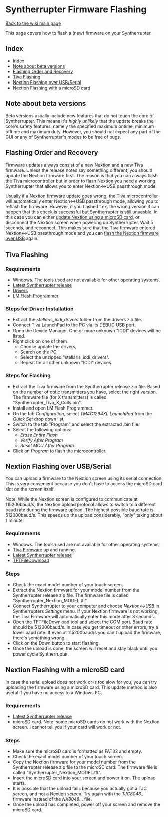 # Syntherrupter Firmware Flashing

[Back to the wiki main page](README.md#readme)

This page covers how to flash a (new) firmware on your Syntherrupter.

## Index
* [Index](#index)
* [Note about beta versions](#note-about-beta-versions)
* [Flashing Order and Recovery](#flashing-order-and-recovery)
* [Tiva Flashing](#tiva-flashing)
* [Nextion Flashing over USB/Serial](#nextion-flashing-over-usbserial)
* [Nextion Flashing with a microSD card](#nextion-flashing-with-a-microsd-card)

## Note about beta versions
Beta versions usually include new features that do not touch the core of Syntherrupter. This means it's *highly unlikely* that the update breaks the core's safety features, namely the specified maximum ontime, minimum offtime and maximum duty. However, you should not expect any part of the GUI or any of Syntherrupter's modes to be free of bugs. 

## Flashing Order and Recovery
Firmware updates always consist of a new Nextion and a new Tiva firmware. Unless the release notes say something different, you should update the Nextion firmware first. The reason is that you can always flash the Tiva microcontroller but in order to flash Nextion you need a working Syntherrupter that allows you to enter Nextion<->USB passthrough mode.

Usually if a Nextion firmware update goes wrong, the Tiva microcontroller will automatically enter Nextion<->USB passthrough mode, allowing you to reflash the firmware. However, if you flashed f.ex. the wrong version it can happen that this check is successful but Syntherrupter is still unuasble. In this case you can either [update Nextion using a microSD card](#nextion-flashing-with-a-microsd-card), or disconnect the Nextion screen when powering up Syntherrupter. Wait 5 seconds, and reconnect. This makes sure that the Tiva firmware entered Nextion<->USB passthrough mode and you can [flash the Nextion firmware over USB](#nextion-flashing-over-usbserial) again. 

## Tiva Flashing

### Requirements
* Windows. The tools used are not available for other operating systems.
* [Latest Syntherrupter release](https://github.com/MMMZZZZ/Syntherrupter/releases/)
* [Drivers](/Utilities%20and%20Drivers/Tiva%20USB%20Drivers%20(Stellaris%20ICDI%20Drivers).zip?raw=true)
* [LM Flash Programmer](/Utilities%20and%20Drivers/LMFlashProgrammer_1613.msi?raw=true)

### Steps for Driver Installation
* Extract the *stellaris_icdi_drivers* folder from the drivers zip file.
* Connect Tiva LaunchPad to the PC via its DEBUG USB port. 
* Open the Device Manager. One or more unknown "ICDI" devices will be listed. 
* Right click on one of them
	* Choose update the drivers,
	* Search on the PC, 
	* Select the unzipped "stellaris_icdi_drivers". 
	* Repeat for all other unknown "ICDI" devices.

### Steps for Flashing
* Extract the Tiva firmware from the Syntherrupter release zip file. Based on the number of optic transmitters you have, select the right version. The firmware file (for X transmitters) is called "Syntherrupter_Tiva_X_Coils.bin".
* Install and open LM Flash Programmer. 
* On the tab *Configuration*, select *TM4C1294XL LaunchPad* from the *Quick Set* drop down list. 
* Switch to the tab "Program" and select the extracted .bin file.
* Select the following options: 
	* *Erase Entire Flash*
	* *Verify After Program*
	* *Reset MCU After Program*
* Click on *Program* to flash the microcontroller.

## Nextion Flashing over USB/Serial
You can upload a firmware to the Nextion screen using its serial connection. This is very convenient because you don't have to access the microSD card slot on the screen itself. 

Note: While the Nextion screen is configured to communicate at 115200baud/s, the Nextion upload protocol allows to switch to a different baud rate during the firmware upload. The highest possible baud rate is 512000baud/s. This speeds up the upload considerably, "only" taking about 1 minute.

### Requirements
* Windows. The tools used are not available for other operating systems.
* [Tiva Firmware](#tiva-flashing) up and running. 
* [Latest Syntherrupter release](https://github.com/MMMZZZZ/Syntherrupter/releases/)
* [TFTFileDownload](/Utilities%20and%20Drivers/TFTFileDownload.exe?raw=true)

### Steps
* Check the exact model number of your touch screen. 
* Extract the Nextion firmware for your model number from the Syntherrupter release zip file. The firmware file is called "Syntherrupter_Nextion_MODEL.tft". 
* Connect Syntherrupter to your computer and choose *Nextion<->USB* in Syntherrupters *Settings* menu. If your Nextion firmware is not working, the Tiva Firmware will automatically enter this mode after 3 seconds. 
* Open the TFTFileDownload tool and select the COM port. Baud rate should be 512000baud/s. In case you get timeout or other errors, try a lower baud rate. If even at 115200baud/s you can't upload the firmware, there's something wrong.
* Click on the *Down* button to start flashing. 
* Once the upload is done, the screen will reset and stay black until you power cycle Syntherrupter. 

## Nextion Flashing with a microSD card
In case the serial upload does not work or is too slow for you, you can try uploading the firmware using a microSD card. This update method is also useful if you have no access to a Windows PC. 

### Requirements
* [Latest Syntherrupter release](https://github.com/MMMZZZZ/Syntherrupter/releases/)
* microSD card. Note: some microSD cards do not work with the Nextion screen. I cannot tell you if your card will work or not. 

### Steps
* Make sure the microSD card is formatted as FAT32 and empty.
* Check the exact model number of your touch screen. 
* Copy the Nextion firmware for your model number from the Syntherrupter release zip file to the microSD card. The firmware file is called "Syntherrupter_Nextion_MODEL.tft". 
* Insert the microSD card into your screen and power it on. The upload starts. 
* It is possible that the upload fails because you actually got a TJC screen, and not a Nextion screen. Try again with the *TJC8048...* firmware instead of the *NX8048...* file. 
* Once the upload has completed, power off your screen and remove the microSD card.

